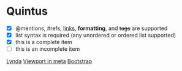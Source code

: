 # Quintus

- [x] @mentions, #refs, [links](), **formatting**, and <del>tags</del> are supported
- [x] list syntax is required (any unordered or ordered list supported)
- [x] this is a complete item
- [ ] this is an incomplete item

[Lynda](https://www.lynda.com/)
[Viewport in meta](https://developer.mozilla.org/en-US/docs/Mozilla/Mobile/Viewport_meta_tag)
[Bootstrap](https://getbootstrap.com/)
